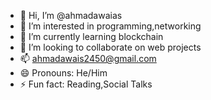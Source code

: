 - 👋 Hi, I’m @ahmadawaias
- 👀 I’m interested in programming,networking
- 🌱 I’m currently learning blockchain
- 💞️ I’m looking to collaborate on web projects
- 📫 ahmadawais2450@gmail.com
- 😄 Pronouns: He/Him
- ⚡ Fun fact: Reading,Social Talks

<!---
ahmadawaias/ahmadawaias is a ✨ special ✨ repository because its `README.md` (this file) appears on your GitHub profile.
You can click the Preview link to take a look at your changes.
--->
